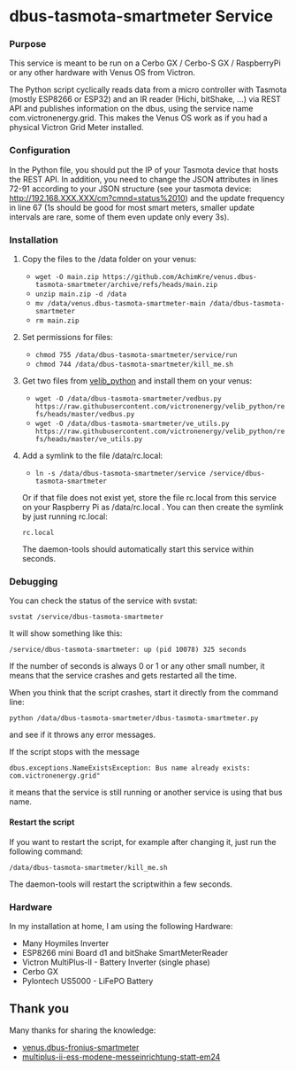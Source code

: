 # dbus-tasmota-smartmeter Service

### Purpose

This service is meant to be run on a Cerbo GX / Cerbo-S GX / RaspberryPi or any other hardware with Venus OS from Victron.

The Python script cyclically reads data from a micro controller with Tasmota (mostly ESP8266 or ESP32) and an IR reader (Hichi, bitShake, ...) via REST API and publishes information on the dbus, using the service name com.victronenergy.grid. This makes the Venus OS work as if you had a physical Victron Grid Meter installed.

### Configuration

In the Python file, you should put the IP of your Tasmota device that hosts the REST API. In addition, you need to change the JSON attributes in lines 72-91 according to your JSON structure (see your tasmota device: http://192.168.XXX.XXX/cm?cmnd=status%2010) and the update frequency in line 67 (1s should be good for most smart meters, smaller update intervals are rare, some of them even update only every 3s).

### Installation

1. Copy the files to the /data folder on your venus:

   - `wget -O main.zip https://github.com/AchimKre/venus.dbus-tasmota-smartmeter/archive/refs/heads/main.zip`
   - `unzip main.zip -d /data`
   - `mv /data/venus.dbus-tasmota-smartmeter-main /data/dbus-tasmota-smartmeter`
   - `rm main.zip`

2. Set permissions for files:

   - `chmod 755 /data/dbus-tasmota-smartmeter/service/run`
   - `chmod 744 /data/dbus-tasmota-smartmeter/kill_me.sh`

3. Get two files from [velib_python](https://github.com/victronenergy/velib_python) and install them on your venus:

   - `wget -O /data/dbus-tasmota-smartmeter/vedbus.py https://raw.githubusercontent.com/victronenergy/velib_python/refs/heads/master/vedbus.py`
   - `wget -O /data/dbus-tasmota-smartmeter/ve_utils.py https://raw.githubusercontent.com/victronenergy/velib_python/refs/heads/master/ve_utils.py`

4. Add a symlink to the file /data/rc.local:

   - `ln -s /data/dbus-tasmota-smartmeter/service /service/dbus-tasmota-smartmeter`

   Or if that file does not exist yet, store the file rc.local from this service on your Raspberry Pi as /data/rc.local .
   You can then create the symlink by just running rc.local:
  
   `rc.local`

   The daemon-tools should automatically start this service within seconds.

### Debugging

You can check the status of the service with svstat:

`svstat /service/dbus-tasmota-smartmeter`

It will show something like this:

`/service/dbus-tasmota-smartmeter: up (pid 10078) 325 seconds`

If the number of seconds is always 0 or 1 or any other small number, it means that the service crashes and gets restarted all the time.

When you think that the script crashes, start it directly from the command line:

`python /data/dbus-tasmota-smartmeter/dbus-tasmota-smartmeter.py`

and see if it throws any error messages.

If the script stops with the message

`dbus.exceptions.NameExistsException: Bus name already exists: com.victronenergy.grid"`

it means that the service is still running or another service is using that bus name.

#### Restart the script

If you want to restart the script, for example after changing it, just run the following command:

`/data/dbus-tasmota-smartmeter/kill_me.sh`

The daemon-tools will restart the scriptwithin a few seconds.

### Hardware

In my installation at home, I am using the following Hardware:

- Many Hoymiles Inverter
- ESP8266 mini Board d1 and bitShake SmartMeterReader
- Victron MultiPlus-II - Battery Inverter (single phase)
- Cerbo GX
- Pylontech US5000 - LiFePO Battery

## Thank you

Many thanks for sharing the knowledge:

* [venus.dbus-fronius-smartmeter](https://github.com/RalfZim/venus.dbus-fronius-smartmeter)
* [multiplus-ii-ess-modene-messeinrichtung-statt-em24](https://community.victronenergy.com/articles/170837/multiplus-ii-ess-modene-messeinrichtung-statt-em24.html)
